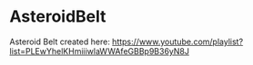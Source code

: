 # AsteroidBelt
Asteroid Belt created here: https://www.youtube.com/playlist?list=PLEwYhelKHmiiiwlaWWAfeGBBp9B36yN8J
